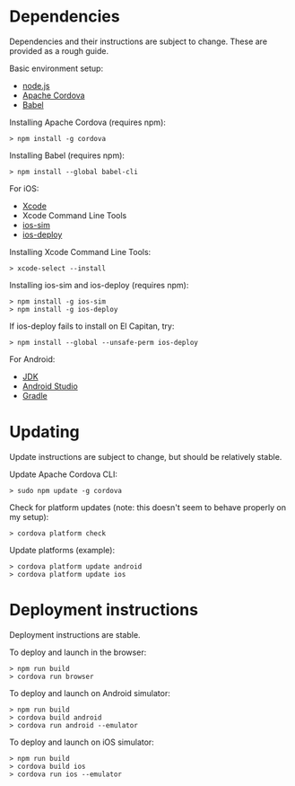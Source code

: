 Dependencies
=======================

Dependencies and their instructions are subject to change. These are provided as a rough guide.

Basic environment setup:
* [node.js](http://nodejs.org)
* [Apache Cordova](https://cordova.apache.org/)
* [Babel](https://babeljs.io/)

Installing Apache Cordova (requires npm):
```
> npm install -g cordova
```

Installing Babel (requires npm):
```
> npm install --global babel-cli
```

For iOS:
* [Xcode](https://developer.apple.com/xcode/)
* Xcode Command Line Tools
* [ios-sim](https://www.npmjs.com/package/ios-sim)
* [ios-deploy](https://www.npmjs.com/package/ios-deploy)

Installing Xcode Command Line Tools:
```
> xcode-select --install
```

Installing ios-sim and ios-deploy (requires npm):
```
> npm install -g ios-sim
> npm install -g ios-deploy
```

If ios-deploy fails to install on El Capitan, try:
```
> npm install --global --unsafe-perm ios-deploy
```

For Android:
* [JDK](http://www.oracle.com/technetwork/java/javase/downloads/index.html)
* [Android Studio](https://developer.android.com/studio/index.html)
* [Gradle](https://gradle.org/)


Updating
=======================

Update instructions are subject to change, but should be relatively stable.

Update Apache Cordova CLI:
```
> sudo npm update -g cordova
```

Check for platform updates (note: this doesn't seem to behave properly on my setup):
```
> cordova platform check
```

Update platforms (example):
```
> cordova platform update android
> cordova platform update ios
```


Deployment instructions
=======================

Deployment instructions are stable.

To deploy and launch in the browser:
```
> npm run build
> cordova run browser
```

To deploy and launch on Android simulator:

```
> npm run build
> cordova build android
> cordova run android --emulator
```

To deploy and launch on iOS simulator:

```
> npm run build
> cordova build ios
> cordova run ios --emulator
```
